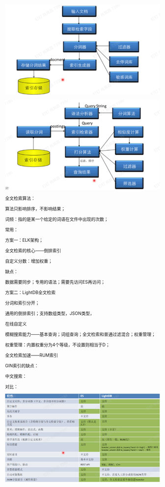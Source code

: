 ![image-20211005155631127](media/image-20211005155631127.png)

![image-20211005155711966](media/image-20211005155711966.png)



全文检索算法：

算法只影响排序，不影响结果；



词频：指的是某一个给定的词语在文件中出现的次数；



常用：

方案一：ELK架构；

全文检索的核心——倒排索引

自定义分数：增加权重；

缺点：

数据需要同步；专用的语法；需要先访问ES再访问；



方案二：LightDB全文检索

分词和索引分开；

通用的倒排索引；支持数组类型，JSON类型，

在线自定义



模糊搜索能力——基本查询；词组查询；全文检索和普通过滤混合；权重管理；

权重管理：内置权重分为4个等级，不设置则相当于D；



全文检索加速——RUM索引

GIN索引的缺点：



中文搜索：



对比：

![image-20211005163146142](media/image-20211005163146142.png)




